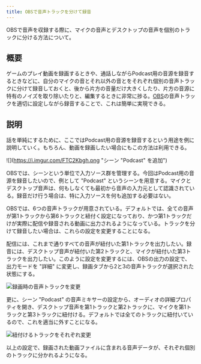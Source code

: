 ```yaml
---
title: OBSで音声トラックを分けて録音
---
```


OBSで音声を収録する際に、マイクの音声とデスクトップの音声を個別のトラックに分ける方法について。

## 概要

ゲームのプレイ動画を録画するときや、通話しながらPodcast用の音源を録音するときなどに、自分のマイクの音とそれ以外の音とをそれぞれ個別の音声トラックに分けて録音しておくと、後から片方の音量だけ大きくしたり、片方の音源に特有のノイズを取り除いたりと、編集するときに非常に捗る。[OBS](https://obsproject.com/ja)の音声トラックを適切に設定しながら録音することで、これは簡単に実現できる。

## 説明

話を単純にするために、ここではPodcast用の音源を録音するという用途を例に説明していく。もちろん、動画を録画したい場合にもこの方法は利用できる。

![](https://i.imgur.com/FTC2Kbgh.png "シーン "Podcast" を追加")

OBSでは、シーンという単位で入力ソース群を管理する。今回はPodcast用の音源を録音したいので、例として "Podcast" というシーンを用意する。マイクとデスクトップ音声は、何もしなくても最初から音声の入力元として認識されている。録音だけ行う場合は、特に入力ソースを何も追加する必要はない。

OBSでは、6つの音声トラックが用意されている。デフォルトでは、全ての音声が第1トラックから第6トラックと紐付く設定になっており、かつ第1トラックだけが実際に配信や録音される動画に出力されるようになっている。トラックを分けて録音したい場合は、これらの設定を変更することになる。

配信には、これまで通りすべての音声が紐付いた第1トラックを出力したい。録音には、デスクトップ音声が紐付いた第2トラックと、マイクが紐付いた第3トラックを出力したい。このように設定を変更するには、OBSの出力の設定で、出力モードを "詳細" に変更し、録画タブから2と3の音声トラックが選択された状態にする。

![](https://i.imgur.com/ABigJbeh.png "録画時の音声トラックを変更")

更に、シーン "Podcast" の音声ミキサーの設定から、オーディオの詳細プロパティを開き、デスクトップ音声を第1トラックと第2トラックに、マイクを第1トラックと第3トラックに紐付ける。デフォルトでは全てのトラックに紐付いているので、これを適当に外すことになる。

![](https://i.imgur.com/KGGbD4jh.png "紐付けるトラックをそれぞれ変更")

以上の設定で、録画された動画ファイルに含まれる音声データが、それぞれ個別のトラックに分かれるようになる。
